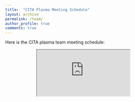```yaml
---
title:  "CITA Plasma Meeting Schedule"
layout: archive
permalink: /team/
author_profile: true
comments: true
---
```


Here is the CITA plasma team meeting schedule:

<div style="text-align: center"><iframe src="https://docs.google.com/spreadsheets/d/e/2PACX-1vRGqtZm48UtvgSivEfboYErKb6QmkQvqqxluREoJuaFrdBRY4U7FNkqQf8LB2VGLoP9fJgt7QLZqw81/pubhtml;headers=false"></iframe></div>